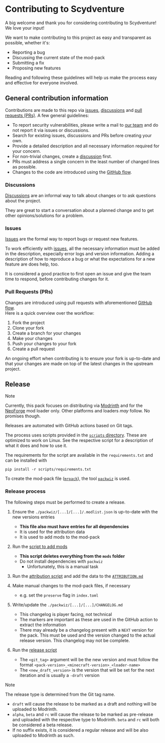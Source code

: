 # Contributing to Scydventure

A big welcome and thank you for considering contributing to Scydventure! We love your input!

We want to make contributing to this project as easy and transparent as possible, whether it's:

- Reporting a bug
- Discussing the current state of the mod-pack
- Submitting a fix
- Proposing new features

Reading and following these guidelines will help us make the process easy and effective for everyone
involved.

## General contribution information

Contributions are made to this repo via [issues][issues], [discussions][discussions] and
[pull requests (PRs)][pulls].
A few general guidelines:

- To report security vulnerabilities, please write a mail to
  [our team](mailto:scyfar@pm.me?subject=%5BINCIDENT%5D%20scydventure%20-%20)
  and do not report it via issues or discussions.
- Search for existing issues, discussions and PRs before creating your own.
- Provide a detailed description and all necessary information required for your concern.
- For non-trivial changes, create a [discussion][discussions] first.
- PRs must address a single concern in the least number of changed lines as possible.
- Changes to the code are introduced using the [GitHub flow][github-flow].

### Discussions

[Discussions][discussions] are an informal way to talk about changes or to ask questions about the
project.

They are great to start a conversation about a planned change and to get other opinions/solutions
for a problem.

### Issues

[Issues][issues] are the formal way to report bugs or request new features.

To work efficiently with [issues][issues], all the necessary information must be added in the
description, especially error logs and version information.
Adding a description of how to reproduce a bug or what the expectations for a new feature are does
help, too.

It is considered a good practice to first open an issue and give the team time to respond, before
contributing changes for it.

### Pull Requests (PRs)

Changes are introduced using pull requests with aforementioned [GitHub flow][github-flow]. \
Here is a quick overview over the workflow:

1. Fork the project
2. Clone your fork
3. Create a branch for your changes
4. Make your changes
5. Push your changes to your fork
6. Create a pull request

An ongoing effort when contributing is to ensure your fork is up-to-date and that your changes are
made on top of the latest changes in the upstream project.

## Release

> [!NOTE]
> Currently, this pack focuses on distributing via [Modrinth](https://modrinth.com/) and for the
> [NeoForge](https://neoforged.net/) mod loader only.
> Other platforms and loaders _may_ follow. No promises though.

Releases are automated with GitHub actions based on Git tags.

The process uses scripts provided in the [`scripts` directory](scripts/). These are optimized to
work on Linux. See the respective script for a description of what it does and how to use it.

The requirements for the script are available in the `requirements.txt` and can be installed with

```shell
pip install -r scripts/requirements.txt
```

To create the mod-pack file
([`mrpack`](https://support.modrinth.com/en/articles/8802351-modrinth-modpack-format-mrpack)),
the tool [`packwiz`][packwiz] is used.

### Release process

The following steps must be performed to create a release.

1. Ensure the `./packwiz/[...]/[...]/.modlist.json` is up-to-date with the new versions entries

   - **This file also must have entries for all dependencies**
   - It is used for the attribution data
   - It is used to add mods to the mod-pack

2. Run the [script to add mods](scripts/add-mods.py)

   - **This script deletes everything from the `mods` folder**
   - Do not install dependencies with `packwiz`
     - Unfortunately, this is a manual task

3. Run the [attribution script](scripts/attribution-data.py) and add the data to the
   [`ATTRIBUTION.md`](ATTRIBUTION.md)

4. Make manual changes to the mod-pack files, if necessary

   - e.g. set the `preserve` flag in `index.toml`

5. Write/update the `./packwiz/[...]/[...]/CHANGELOG.md`

   - This changelog is player facing, not technical
   - The markers are important as these are used in the GitHub action to extract the information
   - There may already be a changelog present with a `NEXT` version for the pack. This must be used
     and the version changed to the actual release version. This changelog may not be complete.

6. Run the [release script](scripts/release.py)

   - The `<git_tag>` argument will be the new version and must follow the format
     `<pack-version>_<minecraft-version>_<loader-name>`
   - The `<new_draft_version>` is the version that will be set for the next iteration and is usually
     a `-draft` version

> [!NOTE]
> The release type is determined from the Git tag name.
>
> - `draft` will cause the release to be marked as a draft and nothing will be uploaded to Modrinth.
> - `alpha`, `beta` and `rc` will cause the release to be marked as pre-release and uploaded with
>   the respective type to Modrinth. `beta` and `rc` will both be considered a beta release.
> - If no suffix exists, it is considered a regular release and will be also uploaded to Modrinth as
>   such.

<!-- link references -->

[discussions]: https://github.com/scyfar/scydventure/discussions
[github-flow]: https://docs.github.com/en/get-started/using-github/github-flow
[issues]: https://github.com/scyfar/scydventure/issues
[packwiz]: https://packwiz.infra.link/
[pulls]: https://github.com/scyfar/scydventure/pulls
